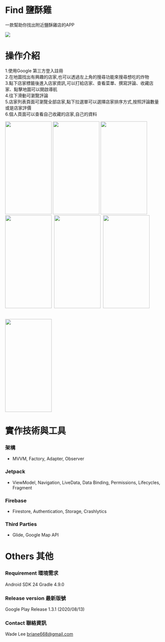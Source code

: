 
# Find 鹽酥雞

一款幫助你找出附近鹽酥雞店的APP

[![](https://i.imgur.com/T6c2IRH.png)](https://play.google.com/store/apps/details?id=com.wade.friedfood&hl=zh-TW)

# 操作介紹
1.使用Google 第三方登入註冊<br>
2.在地圖找出有興趣的店家,也可以透過左上角的搜尋功能來搜尋想吃的炸物<br>
3.點下店家標籤後進入店家資訊,可以打給店家、查看菜單、撰寫評論、收藏店家、點擊地圖可以開啟導航<br>
4.往下滑動可瀏覽評論<br>
5.店家列表頁面可瀏覽全部店家,點下拉選單可以選擇店家排序方式,按照評論數量或是店家評價<br>
6.個人頁面可以查看自己收藏的店家,自己的資料

<div>
<img src="https://i.imgur.com/VhR046f.png" width="150" height="300">
<img src="https://i.imgur.com/9eieBqL.jpg" width="150" height="300">
<img src="https://i.imgur.com/EdYIUGi.jpg" width="150" height="300">
</div>
<table>
<img src="https://i.imgur.com/kXf8XkU.jpg" width="150" height="300">&nbsp
<img src="https://i.imgur.com/ITxPjXt.jpg" width="150" height="300">&nbsp
<img src="https://i.imgur.com/AQjLu3C.jpg" width="150" height="300">&nbsp</table>
<img src="https://i.imgur.com/qdWu0Em.jpg" width="150" height="300">



# 實作技術與工具
### 架構
- MVVM, Factory, Adapter, Observer

### Jetpack
- ViewModel, Navigation, LiveData, Data Binding, Permissions, Lifecycles, Fragment

### Firebase
- Firestore, Authentication, Storage,  Crashlytics

### Third Parties
- Glide, Google Map API


# Others 其他
### Requirement 環境需求
Android SDK 24
Gradle 4.9.0

### Release version 最新版號
Google Play Release 1.3.1 (2020/08/13)

### Contact 聯絡資訊
Wade Lee briane668@gmail.com
